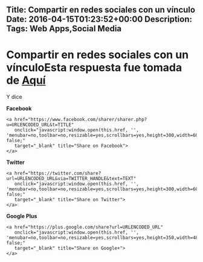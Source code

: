 Title: Compartir en redes sociales con un vínculo
Date: 2016-04-15T01:23:52+00:00
Description: 
Tags: Web Apps,Social Media
---
# Compartir en redes sociales con un vínculoEsta respuesta fue tomada de  [Aquí](http://stackoverflow.com/questions/9120539/facebook-share-link-no-javascript)

Y dice

**Facebook**
```
<a href="https://www.facebook.com/sharer/sharer.php?u=URLENCODED_URL&t=TITLE"
   onclick="javascript:window.open(this.href, '', 'menubar=no,toolbar=no,resizable=yes,scrollbars=yes,height=300,width=600');return false;"
   target="_blank" title="Share on Facebook">
</a>
```

**Twitter**
```
<a href="https://twitter.com/share?url=URLENCODED_URL&via=TWITTER_HANDLE&text=TEXT"
   onclick="javascript:window.open(this.href, '', 'menubar=no,toolbar=no,resizable=yes,scrollbars=yes,height=300,width=600');return false;"
   target="_blank" title="Share on Twitter">
</a>
```

**Google Plus**
```
<a href="https://plus.google.com/share?url=URLENCODED_URL"
   onclick="javascript:window.open(this.href, '', 'menubar=no,toolbar=no,resizable=yes,scrollbars=yes,height=350,width=480');return false;"
   target="_blank" title="Share on Google+">
</a>
```

